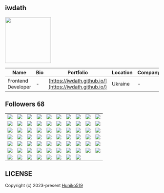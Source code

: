 ## iwdath
<img src="https://avatars.githubusercontent.com/u/75438184?v=4" width="150" />

| Name | Bio | Portfolio | Location | Company |
| -- | -- | -- | -- | -- |
| Frontend Developer | - | [https://iwdath.github.io/](https://iwdath.github.io/) | Ukraine | - |

## Followers <kbd>68</kbd>

<table width="100%">
  <tr width="100%">
    <td width="10%" align="center">
      <a href="https://github.com/onemoonn">
        <img src="https://avatars.githubusercontent.com/u/160052637?v=4" />
      </a>
    </td>
    <td width="10%" align="center">
      <a href="https://github.com/form8">
        <img src="https://avatars.githubusercontent.com/u/160051269?v=4" />
      </a>
    </td>
    <td width="10%" align="center">
      <a href="https://github.com/s0lidd">
        <img src="https://avatars.githubusercontent.com/u/160050617?v=4" />
      </a>
    </td>
    <td width="10%" align="center">
      <a href="https://github.com/k4ronn">
        <img src="https://avatars.githubusercontent.com/u/160049697?v=4" />
      </a>
    </td>
    <td width="10%" align="center">
      <a href="https://github.com/korgu">
        <img src="https://avatars.githubusercontent.com/u/160047604?v=4" />
      </a>
    </td>
    <td width="10%" align="center">
      <a href="https://github.com/Nada14samy">
        <img src="https://avatars.githubusercontent.com/u/157651920?v=4" />
      </a>
    </td>
    <td width="10%" align="center">
      <a href="https://github.com/champion10873">
        <img src="https://avatars.githubusercontent.com/u/157318675?v=4" />
      </a>
    </td>
    <td width="10%" align="center">
      <a href="https://github.com/SajedehEydi">
        <img src="https://avatars.githubusercontent.com/u/155808160?v=4" />
      </a>
    </td>
    <td width="10%" align="center">
      <a href="https://github.com/HackingDotNetCore">
        <img src="https://avatars.githubusercontent.com/u/155702693?v=4" />
      </a>
    </td>
    <td width="10%" align="center">
      <a href="https://github.com/developefullstack420">
        <img src="https://avatars.githubusercontent.com/u/155555948?v=4" />
      </a>
    </td>
  </tr><tr width="100%">
    <td width="10%" align="center">
      <a href="https://github.com/stan8086">
        <img src="https://avatars.githubusercontent.com/u/154884797?v=4" />
      </a>
    </td>
    <td width="10%" align="center">
      <a href="https://github.com/Imanrabet">
        <img src="https://avatars.githubusercontent.com/u/151558423?v=4" />
      </a>
    </td>
    <td width="10%" align="center">
      <a href="https://github.com/AlexNesvit">
        <img src="https://avatars.githubusercontent.com/u/150135366?v=4" />
      </a>
    </td>
    <td width="10%" align="center">
      <a href="https://github.com/svorha">
        <img src="https://avatars.githubusercontent.com/u/149009778?v=4" />
      </a>
    </td>
    <td width="10%" align="center">
      <a href="https://github.com/AI0228">
        <img src="https://avatars.githubusercontent.com/u/145859755?v=4" />
      </a>
    </td>
    <td width="10%" align="center">
      <a href="https://github.com/sorooshrabet">
        <img src="https://avatars.githubusercontent.com/u/143717347?v=4" />
      </a>
    </td>
    <td width="10%" align="center">
      <a href="https://github.com/rabbaniha91">
        <img src="https://avatars.githubusercontent.com/u/141492190?v=4" />
      </a>
    </td>
    <td width="10%" align="center">
      <a href="https://github.com/yadi09">
        <img src="https://avatars.githubusercontent.com/u/140100340?v=4" />
      </a>
    </td>
    <td width="10%" align="center">
      <a href="https://github.com/nakshatra05">
        <img src="https://avatars.githubusercontent.com/u/139595090?v=4" />
      </a>
    </td>
    <td width="10%" align="center">
      <a href="https://github.com/warmice71">
        <img src="https://avatars.githubusercontent.com/u/136490321?v=4" />
      </a>
    </td>
  </tr><tr width="100%">
    <td width="10%" align="center">
      <a href="https://github.com/sldimitrov">
        <img src="https://avatars.githubusercontent.com/u/135168991?v=4" />
      </a>
    </td>
    <td width="10%" align="center">
      <a href="https://github.com/waltertaya">
        <img src="https://avatars.githubusercontent.com/u/126944679?v=4" />
      </a>
    </td>
    <td width="10%" align="center">
      <a href="https://github.com/mouadchahid1">
        <img src="https://avatars.githubusercontent.com/u/126794276?v=4" />
      </a>
    </td>
    <td width="10%" align="center">
      <a href="https://github.com/Samuel-Araujo-Silveira">
        <img src="https://avatars.githubusercontent.com/u/125741912?v=4" />
      </a>
    </td>
    <td width="10%" align="center">
      <a href="https://github.com/amx122">
        <img src="https://avatars.githubusercontent.com/u/125684761?v=4" />
      </a>
    </td>
    <td width="10%" align="center">
      <a href="https://github.com/Rodrigo-Cn">
        <img src="https://avatars.githubusercontent.com/u/125518378?v=4" />
      </a>
    </td>
    <td width="10%" align="center">
      <a href="https://github.com/codeabuu">
        <img src="https://avatars.githubusercontent.com/u/125456974?v=4" />
      </a>
    </td>
    <td width="10%" align="center">
      <a href="https://github.com/Jeanpk12">
        <img src="https://avatars.githubusercontent.com/u/122842874?v=4" />
      </a>
    </td>
    <td width="10%" align="center">
      <a href="https://github.com/juliofleitas">
        <img src="https://avatars.githubusercontent.com/u/122684703?v=4" />
      </a>
    </td>
    <td width="10%" align="center">
      <a href="https://github.com/OracleBrain">
        <img src="https://avatars.githubusercontent.com/u/121432807?v=4" />
      </a>
    </td>
  </tr><tr width="100%">
    <td width="10%" align="center">
      <a href="https://github.com/walidbosso">
        <img src="https://avatars.githubusercontent.com/u/121355412?v=4" />
      </a>
    </td>
    <td width="10%" align="center">
      <a href="https://github.com/seo-asif">
        <img src="https://avatars.githubusercontent.com/u/120080710?v=4" />
      </a>
    </td>
    <td width="10%" align="center">
      <a href="https://github.com/webstar0103">
        <img src="https://avatars.githubusercontent.com/u/115201845?v=4" />
      </a>
    </td>
    <td width="10%" align="center">
      <a href="https://github.com/Jovanysfive">
        <img src="https://avatars.githubusercontent.com/u/115149298?v=4" />
      </a>
    </td>
    <td width="10%" align="center">
      <a href="https://github.com/dafiliks">
        <img src="https://avatars.githubusercontent.com/u/112000395?v=4" />
      </a>
    </td>
    <td width="10%" align="center">
      <a href="https://github.com/farhan7reza7">
        <img src="https://avatars.githubusercontent.com/u/108195448?v=4" />
      </a>
    </td>
    <td width="10%" align="center">
      <a href="https://github.com/ayeshanweerasuriya">
        <img src="https://avatars.githubusercontent.com/u/98686381?v=4" />
      </a>
    </td>
    <td width="10%" align="center">
      <a href="https://github.com/cumsoft">
        <img src="https://avatars.githubusercontent.com/u/97250816?v=4" />
      </a>
    </td>
    <td width="10%" align="center">
      <a href="https://github.com/FelosiDev">
        <img src="https://avatars.githubusercontent.com/u/97246974?v=4" />
      </a>
    </td>
    <td width="10%" align="center">
      <a href="https://github.com/biruk1122">
        <img src="https://avatars.githubusercontent.com/u/97092282?v=4" />
      </a>
    </td>
  </tr><tr width="100%">
    <td width="10%" align="center">
      <a href="https://github.com/aldrshan">
        <img src="https://avatars.githubusercontent.com/u/97067957?v=4" />
      </a>
    </td>
    <td width="10%" align="center">
      <a href="https://github.com/george0st">
        <img src="https://avatars.githubusercontent.com/u/95856749?v=4" />
      </a>
    </td>
    <td width="10%" align="center">
      <a href="https://github.com/devbluecomet">
        <img src="https://avatars.githubusercontent.com/u/92864027?v=4" />
      </a>
    </td>
    <td width="10%" align="center">
      <a href="https://github.com/ethanflower1903">
        <img src="https://avatars.githubusercontent.com/u/84658436?v=4" />
      </a>
    </td>
    <td width="10%" align="center">
      <a href="https://github.com/getintorj">
        <img src="https://avatars.githubusercontent.com/u/84499372?v=4" />
      </a>
    </td>
    <td width="10%" align="center">
      <a href="https://github.com/johncarlosofficial">
        <img src="https://avatars.githubusercontent.com/u/79121349?v=4" />
      </a>
    </td>
    <td width="10%" align="center">
      <a href="https://github.com/Cwackz">
        <img src="https://avatars.githubusercontent.com/u/72893853?v=4" />
      </a>
    </td>
    <td width="10%" align="center">
      <a href="https://github.com/JohnMwendwa">
        <img src="https://avatars.githubusercontent.com/u/72663882?v=4" />
      </a>
    </td>
    <td width="10%" align="center">
      <a href="https://github.com/Huniko519">
        <img src="https://avatars.githubusercontent.com/u/71299022?v=4" />
      </a>
    </td>
    <td width="10%" align="center">
      <a href="https://github.com/kimjunsung04">
        <img src="https://avatars.githubusercontent.com/u/70435510?v=4" />
      </a>
    </td>
  </tr><tr width="100%">
    <td width="10%" align="center">
      <a href="https://github.com/Thizh">
        <img src="https://avatars.githubusercontent.com/u/70251552?v=4" />
      </a>
    </td>
    <td width="10%" align="center">
      <a href="https://github.com/Clint171">
        <img src="https://avatars.githubusercontent.com/u/69381872?v=4" />
      </a>
    </td>
    <td width="10%" align="center">
      <a href="https://github.com/H-K-R">
        <img src="https://avatars.githubusercontent.com/u/69351423?v=4" />
      </a>
    </td>
    <td width="10%" align="center">
      <a href="https://github.com/abs0luty">
        <img src="https://avatars.githubusercontent.com/u/68709264?v=4" />
      </a>
    </td>
    <td width="10%" align="center">
      <a href="https://github.com/mbahomaid">
        <img src="https://avatars.githubusercontent.com/u/62332741?v=4" />
      </a>
    </td>
    <td width="10%" align="center">
      <a href="https://github.com/valloon91234">
        <img src="https://avatars.githubusercontent.com/u/61017400?v=4" />
      </a>
    </td>
    <td width="10%" align="center">
      <a href="https://github.com/otaliptus">
        <img src="https://avatars.githubusercontent.com/u/56600661?v=4" />
      </a>
    </td>
    <td width="10%" align="center">
      <a href="https://github.com/rahman-O">
        <img src="https://avatars.githubusercontent.com/u/56340698?v=4" />
      </a>
    </td>
    <td width="10%" align="center">
      <a href="https://github.com/ip681">
        <img src="https://avatars.githubusercontent.com/u/48838737?v=4" />
      </a>
    </td>
    <td width="10%" align="center">
      <a href="https://github.com/StevenKamwaza">
        <img src="https://avatars.githubusercontent.com/u/48084787?v=4" />
      </a>
    </td>
  </tr><tr width="100%">
    <td width="10%" align="center">
      <a href="https://github.com/vjanz">
        <img src="https://avatars.githubusercontent.com/u/25842655?v=4" />
      </a>
    </td>
    <td width="10%" align="center">
      <a href="https://github.com/ysfmrbt">
        <img src="https://avatars.githubusercontent.com/u/20901880?v=4" />
      </a>
    </td>
    <td width="10%" align="center">
      <a href="https://github.com/AYIDouble">
        <img src="https://avatars.githubusercontent.com/u/18186995?v=4" />
      </a>
    </td>
    <td width="10%" align="center">
      <a href="https://github.com/jughoor">
        <img src="https://avatars.githubusercontent.com/u/16518659?v=4" />
      </a>
    </td>
    <td width="10%" align="center">
      <a href="https://github.com/unmitra">
        <img src="https://avatars.githubusercontent.com/u/8395463?v=4" />
      </a>
    </td>
    <td width="10%" align="center">
      <a href="https://github.com/gamemann">
        <img src="https://avatars.githubusercontent.com/u/6509565?v=4" />
      </a>
    </td>
    <td width="10%" align="center">
      <a href="https://github.com/thiagopac">
        <img src="https://avatars.githubusercontent.com/u/3586967?v=4" />
      </a>
    </td>
    <td width="10%" align="center">
      <a href="https://github.com/kenjinote">
        <img src="https://avatars.githubusercontent.com/u/2605401?v=4" />
      </a>
    </td>
    <td width="10%" align="center">
    </td>
    <td width="10%" align="center">
    </td>
  </tr>
</table>

## LICENSE
Copyright (c) 2023-present [Huniko519](https://github.com/Huniko519)
